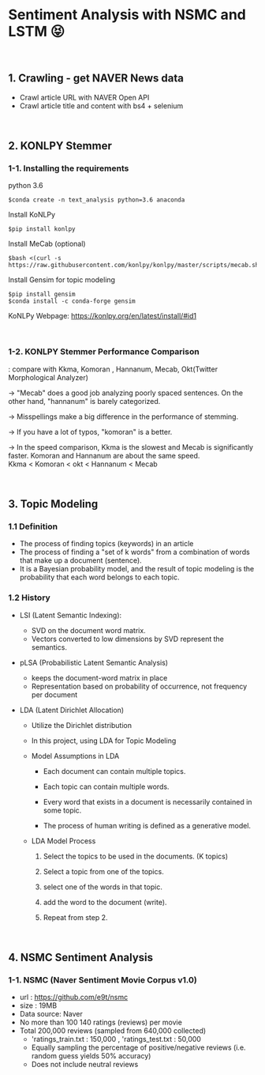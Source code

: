 </br>
</br>

# Sentiment Analysis with NSMC and LSTM 😝
</br>

## 1. Crawling - get NAVER News data

 - Crawl article URL with NAVER Open API
 - Crawl article title and content with bs4 + selenium

</br>

## 2. KONLPY Stemmer

 ### 1-1. Installing the requirements

python 3.6
```
$conda create -n text_analysis python=3.6 anaconda
```
Install KoNLPy
```
$pip install konlpy
```
Install MeCab (optional)
```
$bash <(curl -s https://raw.githubusercontent.com/konlpy/konlpy/master/scripts/mecab.sh)
```
Install Gensim for topic modeling
```
$pip install gensim
$conda install -c conda-forge gensim
```

KoNLPy Webpage: https://konlpy.org/en/latest/install/#id1

</br>

 ### 1-2. KONLPY Stemmer Performance Comparison
: compare with Kkma, Komoran , Hannanum, Mecab, Okt(Twitter Morphological Analyzer)



  -> "Mecab" does a good job analyzing poorly spaced sentences. On the other hand, "hannanum" is
  barely categorized. 

  -> Misspellings make a big difference in the performance of stemming. 

  -> If you have a lot of typos, "komoran" is a better. 

  -> In the speed comparison, Kkma is the slowest and Mecab is significantly faster. Komoran and Hannanum are about the same speed.  
  Kkma < Komoran < okt < Hannanum < Mecab


</br>

## 3. Topic Modeling 

### 1.1 Definition

 - The process of finding topics (keywords) in an article
 - The process of finding a "set of k words" from a combination of words that make up a document (sentence).
 - It is a Bayesian probability model, and the result of topic modeling is the probability that each word belongs to each topic. 


### 1.2 History 

- LSI (Latent Semantic Indexing): 
  - SVD on the document word matrix. 
  - Vectors converted to low dimensions by SVD represent the semantics.

- pLSA (Probabilistic Latent Semantic Analysis) 
  - keeps the document-word matrix in place
  - Representation based on probability of occurrence, not frequency per document

- LDA (Latent Dirichlet Allocation)
  - Utilize the Dirichlet distribution
  - In this project, using LDA for Topic Modeling

  - Model Assumptions in LDA

    - Each document can contain multiple topics. 

    - Each topic can contain multiple words. 

    - Every word that exists in a document is necessarily contained in some topic. 

    - The process of human writing is defined as a generative model. 

  - LDA Model Process 

    1. Select the topics to be used in the documents. (K topics)

    2. Select a topic from one of the topics. 

    3. select one of the words in that topic. 

    4. add the word to the document (write).

    5. Repeat from step 2. 

</br>

## 4. NSMC Sentiment Analysis 

  ### 1-1. NSMC (Naver Sentiment Movie Corpus v1.0) 
   - url : https://github.com/e9t/nsmc
   - size : 19MB
   - Data source: Naver
   - No more than 100 140 ratings (reviews) per movie
   - Total 200,000 reviews (sampled from 640,000 collected)
      - 'ratings_train.txt : 150,000 , 'ratings_test.txt : 50,000
      - Equally sampling the percentage of positive/negative reviews (i.e. random guess yields 50% accuracy)
      - Does not include neutral reviews

